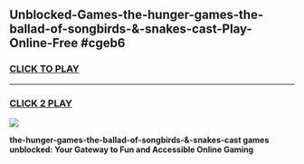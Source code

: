 
## Unblocked-Games-the-hunger-games-the-ballad-of-songbirds-&-snakes-cast-Play-Online-Free #cgeb6
<h3>
<a href="https://us.freeplayer.one?title=the-hunger-games-the-ballad-of-songbirds-&-snakes-cast&ref=10M">CLICK TO PLAY</a></h3>
<hr>

<h3>
<a href="https://us.freeplayer.one?title=the-hunger-games-the-ballad-of-songbirds-&-snakes-cast&ref=10M">CLICK 2 PLAY</a>
  
</h3>

<a href="https://us.freeplayer.one?title=the-hunger-games-the-ballad-of-songbirds-&-snakes-cast&ref=10M"><img src="https://clearcache.store/games.png"></a>


**the-hunger-games-the-ballad-of-songbirds-&-snakes-cast games unblocked: Your Gateway to Fun and Accessible Online Gaming**
